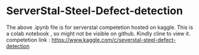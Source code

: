 # ServerStal-Steel-Defect-detection

The above .ipynb file is for serverstal competetion hosted on kaggle.
This is a colab notebook , so might not be visible on github. Kindly cline to view it.
competetion link : https://www.kaggle.com/c/severstal-steel-defect-detection
